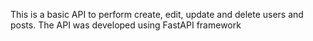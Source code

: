 This is a basic API to perform create, edit, update and delete users and posts. The API was developed using FastAPI framework 
